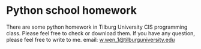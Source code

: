 # Python school homework
There are some python homework in Tilburg University CIS programming class. Please feel free to check or download them. If you have any question, please feel free to write to me. 
email: w.wen_1@tilburguniversity.edu

